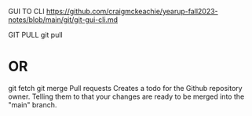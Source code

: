 GUI TO CLI
https://github.com/craigmckeachie/yearup-fall2023-notes/blob/main/git/git-gui-cli.md

GIT PULL
git pull
# OR
git fetch
git merge
Pull requests
Creates a todo for the Github repository owner.
Telling them to that your changes are ready to be merged into the "main" branch.